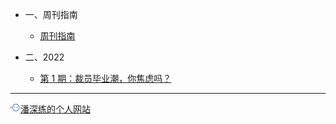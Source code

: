 <!-- zh-cn/_sidebar.md -->

* 一、周刊指南

  * [周刊指南](/zh-cn/README.md)

* 二、2022

  * [第 1 期：裁员毕业潮，你焦虑吗？](/zh-cn/issue-1.md)


---

<a href="http://www.panshenlian.com/" target="_blank" rel="noopener" title="潘深练的个人网站"><img src="/_media/panshenlian.png">潘深练的个人网站</a>